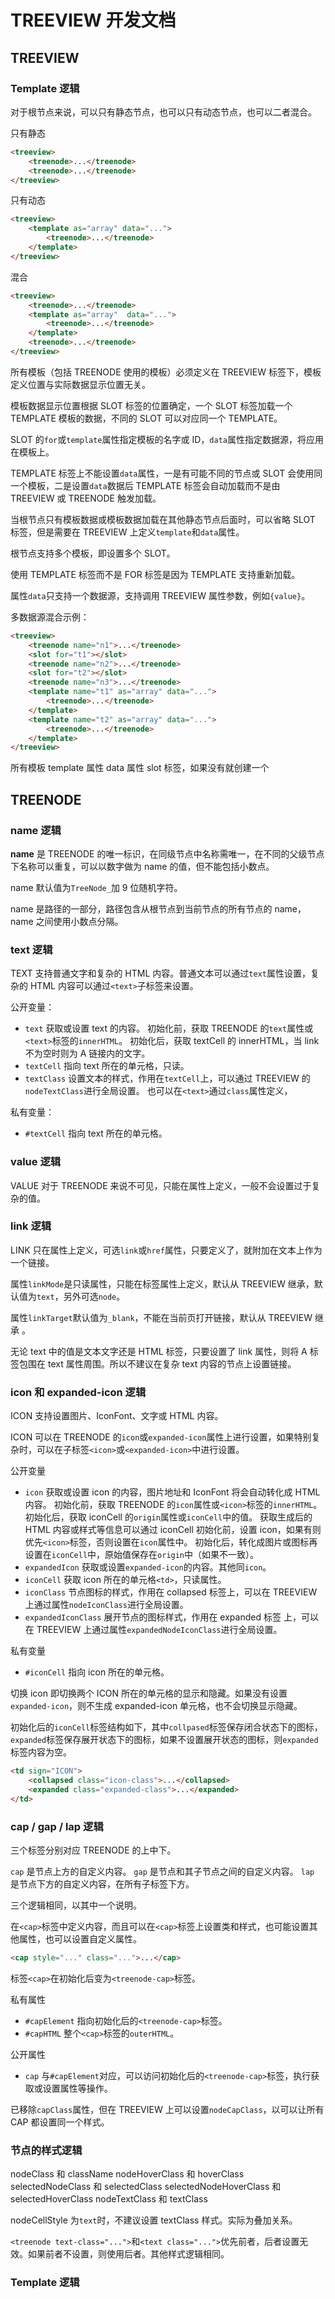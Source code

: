 # TREEVIEW 开发文档

## TREEVIEW

### Template 逻辑

对于根节点来说，可以只有静态节点，也可以只有动态节点，也可以二者混合。

只有静态

```html
<treeview>
    <treenode>...</treenode>
    <treenode>...</treenode>
</treeview>
```

只有动态

```html
<treeview>
    <template as="array" data="...">
        <treenode>...</treenode>
    </template>
</treeview>
```

混合

```html
<treeview>
    <treenode>...</treenode>
    <template as="array"  data="...">
        <treenode>...</treenode>
    </template>
    <treenode>...</treenode>
</treeview>
```

所有模板（包括 TREENODE 使用的模板）必须定义在 TREEVIEW 标签下，模板定义位置与实际数据显示位置无关。

模板数据显示位置根据 SLOT 标签的位置确定，一个 SLOT 标签加载一个 TEMPLATE 模板的数据，不同的 SLOT 可以对应同一个 TEMPLATE。

SLOT 的`for`或`template`属性指定模板的名字或 ID，`data`属性指定数据源，将应用在模板上。

TEMPLATE 标签上不能设置`data`属性，一是有可能不同的节点或 SLOT 会使用同一个模板，二是设置`data`数据后 TEMPLATE 标签会自动加载而不是由 TREEVIEW 或 TREENODE 触发加载。

当根节点只有模板数据或模板数据加载在其他静态节点后面时，可以省略 SLOT 标签，但是需要在 TREEVIEW 上定义`template`和`data`属性。

根节点支持多个模板，即设置多个 SLOT。

使用 TEMPLATE 标签而不是 FOR 标签是因为 TEMPLATE 支持重新加载。

属性`data`只支持一个数据源，支持调用 TREEVIEW 属性参数，例如`{value}`。

多数据源混合示例：

```html
<treeview>
    <treenode name="n1">...</treenode>
    <slot for="t1"></slot>
    <treenode name="n2">...</treenode>
    <slot for="t2"></slot>
    <treenode name="n3">...</treenode>
    <template name="t1" as="array" data="...">
        <treenode>...</treenode>
    </template>
    <template name="t2" as="array" data="...">
        <treenode>...</treenode>
    </template>
</treeview>
```

所有模板
template 属性
data 属性
slot 标签，如果没有就创建一个

## TREENODE

### name 逻辑

**name** 是 TREENODE 的唯一标识，在同级节点中名称需唯一，在不同的父级节点下名称可以重复，可以以数字做为 name 的值，但不能包括小数点。

name 默认值为`TreeNode_`加 9 位随机字符。

name 是路径的一部分，路径包含从根节点到当前节点的所有节点的 name，name 之间使用小数点分隔。

### text 逻辑

TEXT 支持普通文字和复杂的 HTML 内容。普通文本可以通过`text`属性设置，复杂的 HTML 内容可以通过`<text>`子标签来设置。

公开变量：

* `text` 获取或设置 text 的内容。
    初始化前，获取 TREENODE 的`text`属性或`<text>`标签的`innerHTML`。
    初始化后，获取 textCell 的 innerHTML，当 link 不为空时则为 A 链接内的文字。
* `textCell` 指向 text 所在的单元格，只读。
* `textClass` 设置文本的样式，作用在`textCell`上，可以通过 TREEVIEW 的`nodeTextClass`进行全局设置。
    也可以在`<text>`通过`class`属性定义，

私有变量：

* `#textCell` 指向 text 所在的单元格。

### value 逻辑

VALUE 对于 TREENODE 来说不可见，只能在属性上定义，一般不会设置过于复杂的值。

### link 逻辑

LINK 只在属性上定义，可选`link`或`href`属性，只要定义了，就附加在文本上作为一个链接。

属性`linkMode`是只读属性，只能在标签属性上定义，默认从 TREEVIEW 继承，默认值为`text`，另外可选`node`。

属性`linkTarget`默认值为`_blank`，不能在当前页打开链接，默认从 TREEVIEW 继承 。

无论 text 中的值是文本文字还是 HTML 标签，只要设置了 link 属性，则将 A 标签包围在 text 属性周围。所以不建议在复杂 text 内容的节点上设置链接。

### icon 和 expanded-icon 逻辑

ICON 支持设置图片、IconFont、文字或 HTML 内容。

ICON 可以在 TREENODE 的`icon`或`expanded-icon`属性上进行设置，如果特别复杂时，可以在子标签`<icon>`或`<expanded-icon>`中进行设置。

公开变量

* `icon` 获取或设置 icon 的内容，图片地址和 IconFont 将会自动转化成 HTML 内容。
    初始化前，获取 TREENODE 的`icon`属性或`<icon>`标签的`innerHTML`。
    初始化后，获取 iconCell 的`origin`属性或`iconCell`中的值。
    获取生成后的 HTML 内容或样式等信息可以通过 iconCell
    初始化前，设置 icon，如果有则优先`<icon>`标签，否则设置在`icon`属性中。
    初始化后，转化成图片或图标再设置在`iconCell`中，原始值保存在`origin`中（如果不一致）。
* `expandedIcon` 获取或设置`expanded-icon`的内容。其他同`icon`。
* `iconCell` 获取 icon 所在的单元格`<td>`，只读属性。
* `iconClass` 节点图标的样式，作用在 collapsed 标签上，可以在 TREEVIEW 上通过属性`nodeIconClass`进行全局设置。
* `expandedIconClass` 展开节点的图标样式，作用在 expanded 标签 上，可以在 TREEVIEW 上通过属性`expandedNodeIconClass`进行全局设置。

私有变量

* `#iconCell` 指向 icon 所在的单元格。

切换 icon 即切换两个 ICON 所在的单元格的显示和隐藏。如果没有设置`expanded-icon`，则不生成 expanded-icon 单元格，也不会切换显示隐藏。

初始化后的`iconCell`标签结构如下，其中`collpased`标签保存闭合状态下的图标，`expanded`标签保存展开状态下的图标，如果不设置展开状态的图标，则`expanded`标签内容为空。

```html
<td sign="ICON">
    <collapsed class="icon-class">...</collapsed>
    <expanded class="expanded-class">...</expanded>
</td>
```


### cap / gap / lap 逻辑

三个标签分别对应 TREENODE 的上中下。

`cap` 是节点上方的自定义内容。
`gap` 是节点和其子节点之间的自定义内容。
`lap` 是节点下方的自定义内容，在所有子标签下方。

三个逻辑相同，以其中一个说明。

在`<cap>`标签中定义内容，而且可以在`<cap>`标签上设置类和样式，也可能设置其他属性，也可以设置自定义属性。

```html
<cap style="..." class="...">...</cap>
```

标签`<cap>`在初始化后变为`<treenode-cap>`标签。

私有属性

* `#capElement` 指向初始化后的`<treenode-cap>`标签。
* `#capHTML` 整个`<cap>`标签的`outerHTML`。

公开属性

* `cap` 与`#capElement`对应，可以访问初始化后的`<treenode-cap>`标签，执行获取或设置属性等操作。

已移除`capClass`属性，但在 TREEVIEW 上可以设置`nodeCapClass`，以可以让所有 CAP 都设置同一个样式。


### 节点的样式逻辑

nodeClass 和 className
nodeHoverClass 和 hoverClass
selectedNodeClass 和 selectedClass
selectedNodeHoverClass 和 selectedHoverClass
nodeTextClass 和 textClass

nodeCellStyle 为`text`时，不建议设置 textClass 样式。实际为叠加关系。

`<treenode text-class="...">`和`<text class="...">`优先前者，后者设置无效。如果前者不设置，则使用后者。其他样式逻辑相同。


### Template 逻辑

